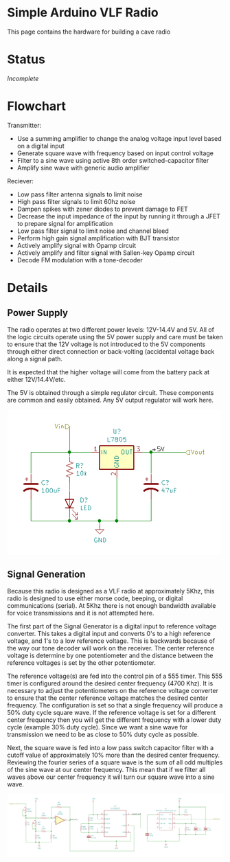 # Simple Arduino VLF Radio

This page contains the hardware for building a cave radio

# Status

*Incomplete*

# Flowchart

Transmitter:

  - Use a summing amplifier to change the analog voltage input level based on a digital input
  - Generate square wave with frequency based on input control voltage
  - Filter to a sine wave using active 8th order switched-capacitor filter
  - Amplify sine wave with generic audio amplifier
  
 Reciever:
 
  - Low pass filter antenna signals to limit noise
  - High pass filter signals to limit 60hz noise
  - Dampen spikes with zener diodes to prevent damage to FET
  - Decrease the input impedance of the input by running it through a JFET to prepare signal for amplification
  - Low pass filter signal to limit noise and channel bleed
  - Perform high gain signal amplification with BJT transistor
  - Actively amplify signal with Opamp circuit
  - Actively amplify and filter signal with Sallen-key Opamp circuit
  - Decode FM modulation with a tone-decoder

# Details

## Power Supply

The radio operates at two different power levels: 12V-14.4V and 5V. All of the logic circuits operate using the 5V power supply and care must be taken to ensure that the 12V voltage is not introduced to the 5V components through either direct connection or back-volting (accidental voltage back along a signal path.

It is expected that the higher voltage will come from the battery pack at either 12V/14.4V/etc. 

The 5V is obtained through a simple regulator circuit. These components are common and easily obtained. Any 5V output regulator will work here.

![5V Regulator](5Vregulator.png)

## Signal Generation

Because this radio is designed as a VLF radio at approximately 5Khz, this radio is designed to use either morse code, beeping, or digital communications (serial). At 5Khz there is not enough bandwidth available for voice transmissions and it is not attempted here.

The first part of the Signal Generator is a digital input to reference voltage converter. This takes a digital input and converts 0's to a high reference voltage, and 1's to a low reference voltage. This is backwards because of the way our tone decoder will work on the receiver. The center reference voltage is determine by one potentiometer and the distance between the reference voltages is set by the other potentiometer.

The reference voltage(s) are fed into the control pin of a 555 timer. This 555 timer is configured around the desired center frequency (4700 Khz). It is necessary to adjust the potentiometers on the reference voltage converter to ensure that the center reference voltage matches the desired center frequency. The configuration is set so that a single frequency will produce a 50% duty cycle square wave. If the reference voltage is set for a different center frequency then you will get the different frequency with a lower duty cycle (example 30% duty cycle). Since we want a sine wave for transmission we need to be as close to 50% duty cycle as possible. 

Next, the square wave is fed into a low pass switch capacitor filter with a cutoff value of approximately 10% more than the desired center frequency. Reviewing the fourier series of a square wave is the sum of all odd multiples of the sine wave at our center frequency. This mean that if we filter all waves above our center frequency it will turn our square wave into a sine wave. 

![Signal Generator](SignalGenerator.png)

